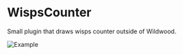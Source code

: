 
# WispsCounter

Small plugin that draws wisps counter outside of Wildwood.

![Example](https://i.imgur.com/icTeSrR.png)